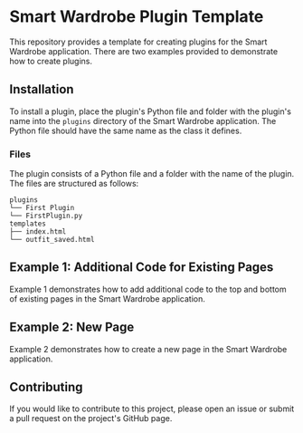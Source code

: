 # Smart Wardrobe Plugin Template

This repository provides a template for creating plugins for the Smart Wardrobe application. There are two examples provided to demonstrate how to create plugins.

## Installation

To install a plugin, place the plugin's Python file and folder with the plugin's name into the `plugins` directory of the Smart Wardrobe application. The Python file should have the same name as the class it defines.

### Files

The plugin consists of a Python file and a folder with the name of the plugin. The files are structured as follows:

	plugins
	└── First Plugin
	└── FirstPlugin.py
	templates
	├── index.html
	└── outfit_saved.html

## Example 1: Additional Code for Existing Pages

Example 1 demonstrates how to add additional code to the top and bottom of existing pages in the Smart Wardrobe application.

## Example 2: New Page

Example 2 demonstrates how to create a new page in the Smart Wardrobe application.

## Contributing

If you would like to contribute to this project, please open an issue or submit a pull request on the project's GitHub page.
